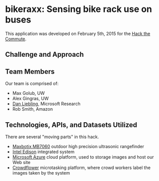 # bikeraxx: Sensing bike rack use on buses

This application was developed on February 5th, 2015 for the [Hack the Commute](http://hackthecommute.seattle.gov).

## Challenge and Approach

## Team Members

Our team is comprised of:

- Max Golub, UW
- Alex Gingras, UW
- [Dan Liebling](http://liebling.org), Microsoft Research
- Rob Smith, Amazon

## Technologies, APIs, and Datasets Utilized

There are several "moving parts" in this hack. 

- [Maxbotix MB7060](http://www.maxbotix.com/Ultrasonic_Sensors/MB7060.htm) outdoor high precision ultrasonic rangefinder
- [Intel Edison](http://www.intel.com/content/www/us/en/do-it-yourself/edison.html) integrated system
- [Microsoft Azure](http://azure.microsoft.com) cloud platform, used to storage images and host our Web site
- [Crowdflower](http://www.crowdflower.com) microtasking platform, where crowd workers label the images taken by the system

